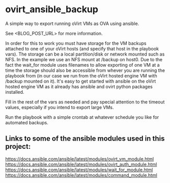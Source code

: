 # ovirt_ansible_backup
A simple way to export running oVirt VMs as OVA using ansible.

See <BLOG_POST_URL> for more information.

In order for this to work you must have storage for the VM backups attached to one of your oVirt hosts (and specify that host in the playbook vars). The storage can be a local partition/disk or network mounted such as NFS. In the example we use an NFS mount at /backup on host0. Due to the fact the wait_for module uses filenames to allow exporting of one VM at a time the storage should also be accessible from whever you are running the playbook from (in our case we run from the oVirt hosted engine VM with /backup mounted on it). It's easy to get started with ansible on the oVirt hosted engine VM as it already has ansible and ovirt python packages installed.

Fill in the rest of the vars as needed and pay special attention to the timeout values, especially if you intend to export large VMs.

Run the playbook with a simple crontab at whatever schedule you like for automated backups.

## Links to some of the ansible modules used in this project:

https://docs.ansible.com/ansible/latest/modules/ovirt_vm_module.html
https://docs.ansible.com/ansible/latest/modules/ovirt_auth_module.html
https://docs.ansible.com/ansible/latest/modules/wait_for_module.html
https://docs.ansible.com/ansible/latest/modules/command_module.html

